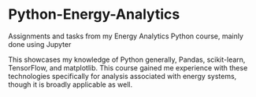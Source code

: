 # Python-Energy-Analytics
Assignments and tasks from my Energy Analytics Python course, mainly done using Jupyter

This showcases my knowledge of Python generally, Pandas, scikit-learn, TensorFlow, and matplotlib. This course gained me experience with these technologies specifically for analysis associated with energy systems, though it is broadly applicable as well. 
